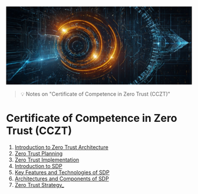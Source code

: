 ![Certificate of Competence in Zero Trust (CCZT)](images/cczt.jpg "Certificate of Competence in Zero Trust (CCZT)")

> :bulb: Notes on "Certificate of Competence in Zero Trust (CCZT)"

# Certificate of Competence in Zero Trust (CCZT)

1. [Introduction to Zero Trust Architecture](Introduction_to_Zero_Trust_Architecture.md)
2. [Zero Trust Planning](Zero_Trust_Planning.md)
3. [Zero Trust Implementation](Zero_Trust_Implementation.md)
4. [Introduction to SDP](Introduction_to_SDP.md)
5. [Key Features and Technologies of SDP](Key_Features_and_Technologies_of_SDP.md)
6. [Architectures and Components of SDP](Architectures_and_Components_of_SDP.md)
7. [Zero Trust Strategy_](Zero_Trust_Strategy.md)


